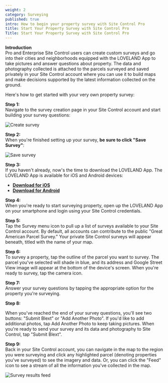 ```yaml
---
weight: 2
category: Surveying
published: true
intro: How to begin your property survey with Site Control Pro
title: Start Your Property Survey with Site Control Pro
Title: Start Your Property Survey with Site Control Pro
---
```

**Introduction**  
Pro and Enterprise Site Control users can create custom surveys and go into their cities and neighborhoods equipped with the LOVELAND App to take pictures and answer questions about property. The data and photography collected is attached to the parcels surveyed and saved privately in your Site Control account where you can use it to build maps and make decisions supported by the latest information collected on the ground.

Here's how to get started with your very own property survey:

**Step 1:**   
Navigate to the survey creation page in your Site Control account and start building your survey questions:    
     
![Create survey]({{site.baseurl}}/img/vqpHM8uDCe.gif)

**Step 2:**   
When you're finished setting up your survey, **be sure to click "Save Survey"**:   

![Save survey]({{site.baseurl}}/img/BfekmmgcgP.gif)


**Step 3:**   
If you haven't already, now's the time to download the LOVELAND App. The LOVELAND App is available for iOS and Android devices:    
* **[Download for iOS](https://itunes.apple.com/TR/app/id905821280)**
* **[Download for Android](https://play.google.com/store/apps/details?id=com.makeloveland.loveland&hl=en)**   
    
**Step 4:**   
When you're ready to start surveying property, open up the LOVELAND App on your smartphone and login using your Site Control credentials.    
         
**Step 5:**   
Tap the Survey menu icon to pull up a list of surveys available to your Site Control account. By default, all accounts can contribute to the public "Great American Parcel Survey." Your private Site Control surveys will appear beneath, titled with the name of your map.    
          
**Step 6:**    
To survey a property, tap the outline of the parcel you want to survey. The parcel you've selected will shade in blue, and its address and Google Street View image will appear at the bottom of the device's screen. When you're ready to survey, tap the camera icon.    
           
**Step 7:**     
Answer your survey questions by tapping the appropriate option for the property you're surveying.    
          
**Step 8:**    
      
When you've reached the end of your survey questions, you'll see two buttons: "Submit Blext" or "Add Another Photo". If you'd like to add additional photos, tap Add Another Photo to keep taking pictures. When you're ready to send your survey and its data and photography to Site Control, tap "Submit Blext".   
           
**Step 9:**    
Back in your Site Control account, you can navigate in the map to the region you were surveying and click any highlighted parcel (denoting properties you've surveyed) to see the imagery and data. Or, you can click the "Feed" icon to see a stream of all the information you've collected in the map.    
      
![Survey results feed]({{site.baseurl}}/img/4UqWzHGo2h.gif)

